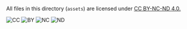 All files in this directory (`assets`) are licensed under [CC BY-NC-ND 4.0.](https://creativecommons.org/licenses/by-nc-nd/4.0/?ref=chooser-v1)

![CC](https://mirrors.creativecommons.org/presskit/icons/cc.svg?ref=chooser-v1)
![BY](https://mirrors.creativecommons.org/presskit/icons/by.svg?ref=chooser-v1)
![NC](https://mirrors.creativecommons.org/presskit/icons/nc.svg?ref=chooser-v1)
![ND](https://mirrors.creativecommons.org/presskit/icons/nd.svg?ref=chooser-v1)